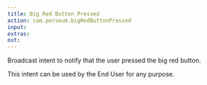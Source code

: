 ```yaml
---
title: Big Red Button Pressed
action: com.perseum.bigRedButtonPressed
input: 
extras:
out:
---
```


Broadcast intent to notify that the user pressed the big red button.

This intent can be used by the End User for any purpose.
